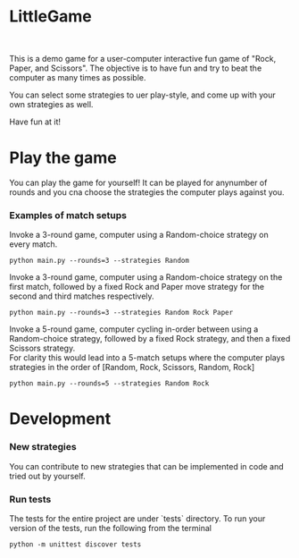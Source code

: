 # LittleGame
<br/>

<p>This is a demo game for a user-computer interactive fun game of "Rock, Paper, and Scissors".
The objective is to have fun and try to beat the computer as many times as possible.

You can select some strategies to uer play-style, and come up with your own strategies as well.

Have fun at it!</p>


# Play the game

<p>You can play the game for yourself!
It can be played for anynumber of rounds and you cna choose the strategies the computer plays against you.</p>

<h3>Examples of match setups</h3>

<p>Invoke a 3-round game, computer using a Random-choice strategy on every match.</p>

`python main.py --rounds=3 --strategies Random`

<p>Invoke a 3-round game, computer using a Random-choice strategy on the first match, followed by a fixed Rock and Paper move strategy for the second and third matches respectively.</p>

`python main.py --rounds=3 --strategies Random Rock Paper`

<p>Invoke a 5-round game, computer cycling in-order between using a Random-choice strategy, followed by a fixed Rock strategy, and then a fixed Scissors strategy.<br/>For clarity this would lead into a 5-match setups where the computer plays strategies in the order of [Random, Rock, Scissors, Random, Rock]</p>

`python main.py --rounds=5 --strategies Random Rock`


# Development

<h3>New strategies</h3>
<p>You can contribute to new strategies that can be implemented in code and tried out by yourself.</p>

<h3>Run tests</h3>
<p>The tests for the entire project are under `tests` directory.
To run your version of the tests, run the following from the terminal</p>

`python -m unittest discover tests`